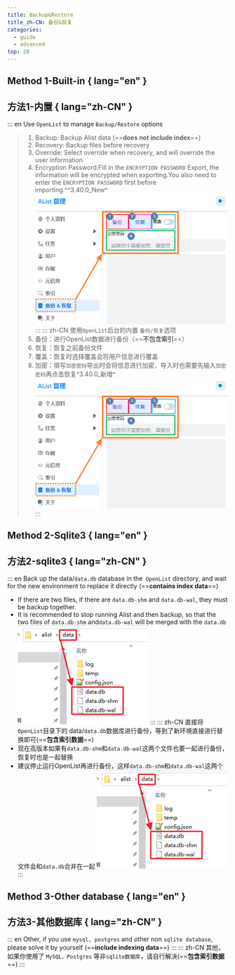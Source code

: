 ```yaml
---
title: Backup&Restore
title_zh-CN: 备份&恢复
categories:
  - guide
  - advanced
top: 20
---
```


## **Method 1-Built-in** { lang="en" }

## **方法1-内置** { lang="zh-CN" }

::: en
Use `OpenList` to manage `Backup/Restore` options

> 1. Backup: Backup Alist data (==**does not include index**==)
> 2. Recovery: Backup files before recovery
> 3. Override: Select override when recovery, and will override the user information
> 4. Encryption Password:Fill in the `ENCRYPTION PASSWORD` Export, the information will be encrypted when exporting.You also need to enter the `ENCRYPTION PASSWORD` first before importing.^^3.40.0_New^
>    ![](/img/advanced/backup.png)
>    :::
>    ::: zh-CN
>    使用`OpenList`后台的内置 `备份/恢复`选项
> 5. 备份：进行OpenList数据进行备份（==**不包含索引**==）
> 6. 恢复：恢复之前备份文件
> 7. 覆盖：恢复时选择覆盖会将用户信息进行覆盖
> 8. 加密：填写`加密密码`导出时会将信息进行加密，导入时也需要先输入`加密密码`再点击恢复^3.40.0\_新增^
>    ![](/img/advanced/backup.png)
>    :::

## **Method 2-Sqlite3** { lang="en" }

## **方法2-sqlite3** { lang="zh-CN" }

::: en
Back up the data/`data.db` database in the` OpenList` directory, and wait for the new environment to replace it directly (==**contains index data**==)

- If there are two files, if there are `data.db-shm` and `data.db-wal`, they must be backup together.
- It is recommended to stop running Alist and then backup, so that the two files of `data.db-shm` and`data.db-wal` will be merged with the `data.db`
  ![](/img/advanced/sqlite3.png)
  :::
  ::: zh-CN
  直接将`OpenList`目录下的 data/`data.db`数据库进行备份，等到了新环境直接进行替换即可(==**包含索引数据**==)
- 现在高版本如果有`data.db-shm`和`data.db-wal`这两个文件也要一起进行备份，恢复时也是一起替换
- 建议停止运行OpenList再进行备份，这样`data.db-shm`和`data.db-wal`这两个文件会和`data.db`合并在一起
  ![](/img/advanced/sqlite3.png)
  :::

## **Method 3-Other database** { lang="en" }

## **方法3-其他数据库** { lang="zh-CN" }

::: en
Other, if you use `mysql, postgres` and other non `sqlite database`, please solve it by yourself (==**include indexing data**==)
:::
::: zh-CN
其他，如果你使用了 `MySQL，Postgres` 等非`sqlite数据库`，请自行解决(==**包含索引数据**==)
:::
